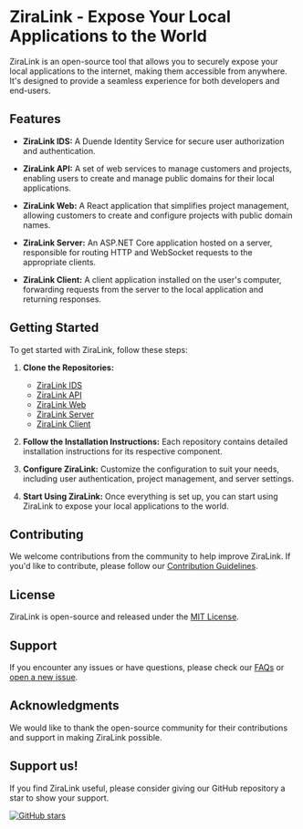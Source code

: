 # ZiraLink - Expose Your Local Applications to the World

ZiraLink is an open-source tool that allows you to securely expose your local applications to the internet, making them accessible from anywhere. It's designed to provide a seamless experience for both developers and end-users.

## Features

- **ZiraLink IDS:** A Duende Identity Service for secure user authorization and authentication.

- **ZiraLink API:** A set of web services to manage customers and projects, enabling users to create and manage public domains for their local applications.

- **ZiraLink Web:** A React application that simplifies project management, allowing customers to create and configure projects with public domain names.

- **ZiraLink Server:** An ASP.NET Core application hosted on a server, responsible for routing HTTP and WebSocket requests to the appropriate clients.

- **ZiraLink Client:** A client application installed on the user's computer, forwarding requests from the server to the local application and returning responses.

## Getting Started

To get started with ZiraLink, follow these steps:

1. **Clone the Repositories:**

   - [ZiraLink IDS](https://github.com/saeedmaghdam/ZiraLink.IDS)
   - [ZiraLink API](https://github.com/saeedmaghdam/ZiraLink.Api)
   - [ZiraLink Web](https://github.com/saeedmaghdam/ZiraLink.Web)
   - [ZiraLink Server](https://github.com/saeedmaghdam/ZiraLink.Server)
   - [ZiraLink Client](https://github.com/saeedmaghdam/ZiraLink.Client)

2. **Follow the Installation Instructions:** Each repository contains detailed installation instructions for its respective component.

3. **Configure ZiraLink:** Customize the configuration to suit your needs, including user authentication, project management, and server settings.

4. **Start Using ZiraLink:** Once everything is set up, you can start using ZiraLink to expose your local applications to the world.

## Contributing

We welcome contributions from the community to help improve ZiraLink. If you'd like to contribute, please follow our [Contribution Guidelines](CONTRIBUTING.md).

## License

ZiraLink is open-source and released under the [MIT License](LICENSE.md).

## Support

If you encounter any issues or have questions, please check our [FAQs](FAQ.md) or [open a new issue](https://github.com/saeedmaghdam/ZiraLink/issues).

## Acknowledgments

We would like to thank the open-source community for their contributions and support in making ZiraLink possible.

## Support us!

If you find ZiraLink useful, please consider giving our GitHub repository a star to show your support.

[![GitHub stars](https://img.shields.io/github/stars/saeedmaghdam/ZiraLink.API)](https://github.com/saeedmaghdam/ZiraLink.API/stargazers)
